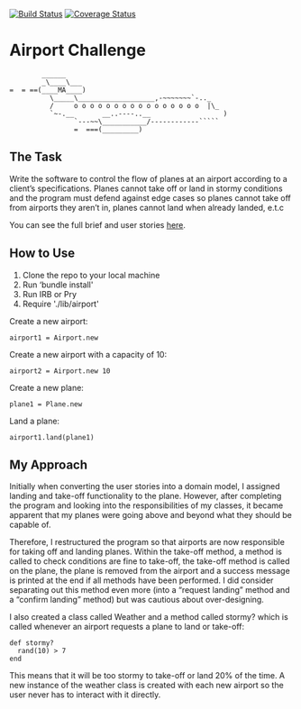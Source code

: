 [![Build Status](https://travis-ci.org/JAstbury/airport_challenge.svg?branch=master)](https://travis-ci.org/JAstbury/airport_challenge) [![Coverage Status](https://coveralls.io/repos/github/makersacademy/airport_challenge/badge.svg)](https://coveralls.io/github/makersacademy/airport_challenge)

Airport Challenge
=================

```
        ______
        _\____\___
=  = ==(____MA____)
          \_____\___________________,-~~~~~~~`-.._
          /     o o o o o o o o o o o o o o o o  |\_
          `~-.__       __..----..__                  )
                `---~~\___________/------------`````
                =  ===(_________)

```


The Task
-----

Write the software to control the flow of planes at an airport according to a client’s specifications. Planes cannot take off or land in stormy conditions and the program must defend against edge cases so planes cannot take off from airports they aren’t in, planes cannot land when already landed, e.t.c

You can see the full brief and user stories [here](https://github.com/makersacademy/airport_challenge).

How to Use
-----

1. Clone the repo to your local machine
2. Run ‘bundle install'
3. Run IRB or Pry
4. Require './lib/airport'

Create a new airport:
```
airport1 = Airport.new
```
Create a new airport with a capacity of 10:
```
airport2 = Airport.new 10
```
Create a new plane:
```
plane1 = Plane.new
```
Land a plane:
```
airport1.land(plane1)
```


My Approach
-----
Initially when converting the user stories into a domain model, I assigned landing and take-off functionality to the plane. However, after completing the program and looking into the responsibilities of my classes, it became apparent that my planes were going above and beyond what they should be capable of.

Therefore, I restructured the program so that airports are now responsible for taking off and landing planes. Within the take-off method, a method is called to check conditions are fine to take-off, the take-off method is called on the plane, the plane is removed from the airport and a success message is printed at the end if all methods have been performed. I did consider separating out this method even more (into a “request landing” method and a “confirm landing” method) but was cautious about over-designing.

I also created a class called Weather and a method called stormy? which is called whenever an airport requests a plane to land or take-off:

```
def stormy?
  rand(10) > 7
end
```

This means that it will be too stormy to take-off or land 20% of the time. A new instance of the weather class is created with each new airport so the user never has to interact with it directly.
